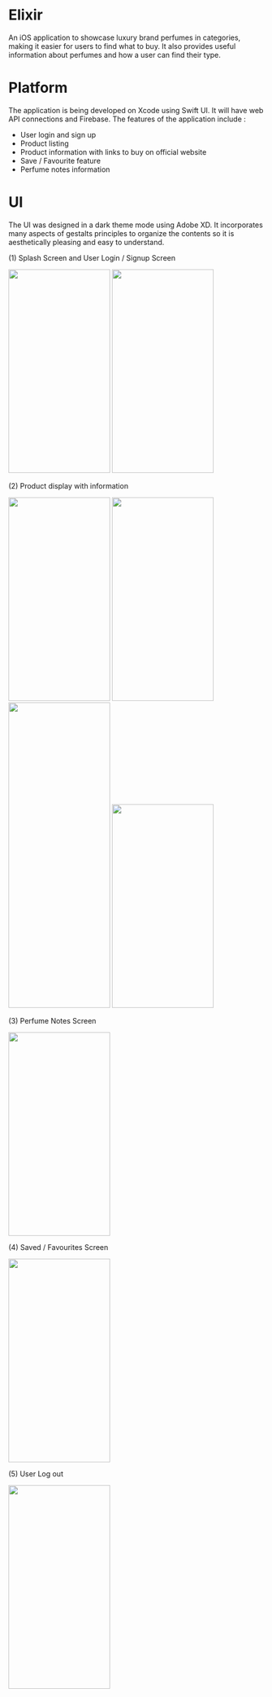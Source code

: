 # Elixir
An iOS application to showcase luxury brand perfumes in categories, making it easier for users to find what to buy. It also provides useful information about perfumes and how a user can find their type. 

# Platform
The application is being developed on Xcode using Swift UI. It will have web API connections and Firebase.
The features of the application include :
  - User login and sign up
  - Product listing 
  - Product information with links to buy on official website
  - Save / Favourite feature
  - Perfume notes information
  
# UI
The UI was designed in a dark theme mode using Adobe XD. It incorporates many aspects of gestalts principles to organize the contents so it is aesthetically pleasing and easy to understand.

(1) Splash Screen and User Login / Signup Screen

<img src="https://user-images.githubusercontent.com/74553566/149340284-9ed67755-d7f6-49d7-8375-01cb6de4d1f3.png" width="200" height="400" /> <img src="https://user-images.githubusercontent.com/74553566/149340307-1d55f452-29e4-4e26-8395-82c61353dfa1.png" width="200" height="400" />

(2) Product display with information

<img src="https://user-images.githubusercontent.com/74553566/149340500-3144a581-47c0-4d70-9374-eebef2634377.png" width="200" height="400" /> <img src="https://user-images.githubusercontent.com/74553566/149340525-cb3e2e12-8918-45bc-8e66-92951c23c8e2.png" width="200" height="400" /> <img src="https://user-images.githubusercontent.com/74553566/149340524-7e34e00d-8a87-4c4a-993f-569f6d80a86d.png" width="200" height="600" /> <img src="https://user-images.githubusercontent.com/74553566/149340519-9f946209-0f79-496f-a725-a124e14d016d.png" width="200" height="400" />

(3) Perfume Notes Screen

<img src="https://user-images.githubusercontent.com/74553566/149341541-c08c2886-fcd6-4bd4-bed3-a177be22d3b9.png" width="200" height="400" />

(4) Saved / Favourites Screen

<img src="https://user-images.githubusercontent.com/74553566/149341566-8b1803a1-9ba8-4b50-9307-2253ef5ffa85.png" width="200" height="400" />

(5) User Log out

<img src="https://user-images.githubusercontent.com/74553566/149341579-8bb5f18e-0153-4f4e-a9c3-caaff7df3585.png" width="200" height="400" />


